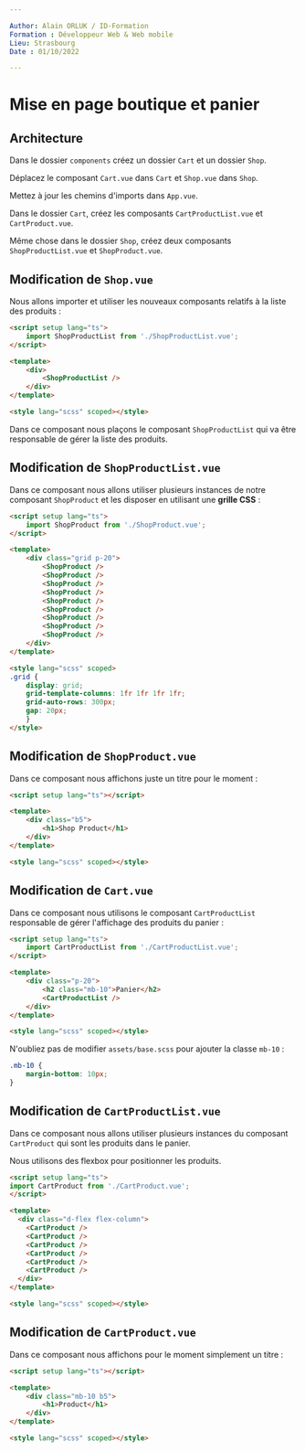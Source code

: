 ```yaml
---

Author: Alain ORLUK / ID-Formation  
Formation : Développeur Web & Web mobile  
Lieu: Strasbourg
Date : 01/10/2022 

---
```

# **Mise en page boutique et panier**

## **Architecture**

Dans le dossier `components` créez un dossier `Cart` et un dossier `Shop`.  

Déplacez le composant `Cart.vue` dans `Cart` et `Shop.vue` dans `Shop`.  

Mettez à jour les chemins d'imports dans `App.vue`.  

Dans le dossier `Cart`, créez les composants `CartProductList.vue` et `CartProduct.vue`.  

Même chose dans le dossier `Shop`, créez deux composants `ShopProductList.vue` et `ShopProduct.vue`.  

## **Modification de `Shop.vue`**

Nous allons importer et utiliser les nouveaux composants relatifs à la liste des produits :  

```html
<script setup lang="ts">
    import ShopProductList from './ShopProductList.vue';
</script>

<template>
    <div>
        <ShopProductList />
    </div>
</template>

<style lang="scss" scoped></style>
```

Dans ce composant nous plaçons le composant `ShopProductList` qui va être responsable de gérer la liste des produits.  

## **Modification de `ShopProductList.vue`**

Dans ce composant nous allons utiliser plusieurs instances de notre composant `ShopProduct` et les disposer en utilisant une **grille CSS** :  

```html
<script setup lang="ts">
    import ShopProduct from './ShopProduct.vue';
</script>

<template>
    <div class="grid p-20">
        <ShopProduct />
        <ShopProduct />
        <ShopProduct />
        <ShopProduct />
        <ShopProduct />
        <ShopProduct />
        <ShopProduct />
        <ShopProduct />
        <ShopProduct />
    </div>
</template>

<style lang="scss" scoped>
.grid {
    display: grid;
    grid-template-columns: 1fr 1fr 1fr 1fr;
    grid-auto-rows: 300px;
    gap: 20px;
    }
</style>
```

## **Modification de `ShopProduct.vue`**

Dans ce composant nous affichons juste un titre pour le moment :  

```html
<script setup lang="ts"></script>

<template>
    <div class="b5">
        <h1>Shop Product</h1>
    </div>
</template>

<style lang="scss" scoped></style>
```

## **Modification de `Cart.vue`**

Dans ce composant nous utilisons le composant `CartProductList` responsable de gérer l'affichage des produits du panier :  

```html
<script setup lang="ts">
    import CartProductList from './CartProductList.vue';
</script>

<template>
    <div class="p-20">
        <h2 class="mb-10">Panier</h2>
        <CartProductList />
    </div>
</template>

<style lang="scss" scoped></style>
```

N'oubliez pas de modifier `assets/base.scss` pour ajouter la classe `mb-10` :  

```css
.mb-10 {
    margin-bottom: 10px;
}
```

## **Modification de `CartProductList.vue`**

Dans ce composant nous allons utiliser plusieurs instances du composant `CartProduct` qui sont les produits dans le panier.  

Nous utilisons des flexbox pour positionner les produits.  

```html
<script setup lang="ts">
import CartProduct from './CartProduct.vue';
</script>

<template>
  <div class="d-flex flex-column">
    <CartProduct />
    <CartProduct />
    <CartProduct />
    <CartProduct />
    <CartProduct />
    <CartProduct />
  </div>
</template>

<style lang="scss" scoped></style>
```

## **Modification de `CartProduct.vue`**

Dans ce composant nous affichons pour le moment simplement un titre :  

```html
<script setup lang="ts"></script>

<template>
    <div class="mb-10 b5">
        <h1>Product</h1>
    </div>
</template>

<style lang="scss" scoped></style>
```
